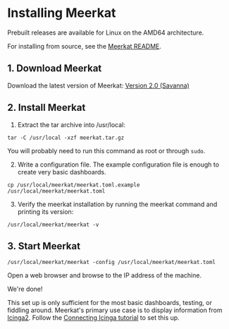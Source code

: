 # Installing Meerkat

Prebuilt releases are available for Linux on the AMD64 architecture.

For installing from source, see the [Meerkat README](https://github.com/meerkat-dashboard/meerkat).

## 1. Download Meerkat

Download the latest version of Meerkat:
[Version 2.0 (Savanna)](https://github.com/meerkat-dashboard/meerkat/releases/tag/2.0.3)

## 2. Install Meerkat

1. Extract the tar archive into /usr/local:
```
tar -C /usr/local -xzf meerkat.tar.gz
```
You will probably need to run this command as root or through `sudo`.

2. Write a configuration file. The example configuration file is enough to create very basic dashboards.
```
cp /usr/local/meerkat/meerkat.toml.example /usr/local/meerkat/meerkat.toml
```

3. Verify the meerkat installation by running the meerkat command and printing its version:
```
/usr/local/meerkat/meerkat -v
```

## 3. Start Meerkat
```
/usr/local/meerkat/meerkat -config /usr/local/meerkat/meerkat.toml
```

Open a web browser and browse to the IP address of the machine.

We're done!

This set up is only sufficient for the most basic dashboards, testing, or fiddling around.
Meerkat's primary use case is to display information from [Icinga2](https://icinga.com).
Follow the [Connecting Icinga tutorial](connect-icinga) to set this up.

